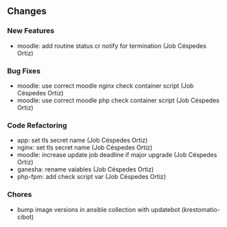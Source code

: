 ## Changes

### New Features

* moodle: add routine status cr notify for termination (Job Céspedes Ortiz)

### Bug Fixes

* moodle: use correct moodle nginx check container script (Job Céspedes Ortiz)
* moodle: use correct moodle php check container script (Job Céspedes Ortiz)

### Code Refactoring

* app: set tls secret name (Job Céspedes Ortiz)
* nginx: set tls secret name (Job Céspedes Ortiz)
* moodle: increase update job deadline if major upgrade (Job Céspedes Ortiz)
* ganesha: rename vaiables (Job Céspedes Ortiz)
* php-fpm: add check script var (Job Céspedes Ortiz)

### Chores

* bump image versions in ansible collection with updatebot (krestomatio-cibot)
